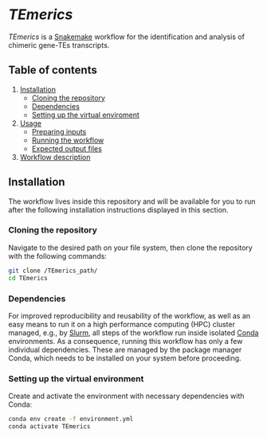 # _TEmerics_

_TEmerics_ is a [Snakemake][snakemake] workflow for the identification and
analysis of chimeric gene-TEs transcripts.

## Table of contents

1. [Installation](#installation)
    - [Cloning the repository](#cloning-the-repository)
    - [Dependencies](#dependencies)
    - [Setting up the virtual enviroment](#setting-up-the-virtual-enviroment)
2. [Usage](#usage)
    - [Preparing inputs](#preparing-inputs)
    - [Running the workflow](#running-the-workflow)
    - [Expected output files](#expected-output-files)
3. [Workflow description](#workflow-description)


## Installation 

The workflow lives inside this repository and will be available for you to run
after the following installation instructions displayed in this section.

### Cloning the repository

Navigate to the desired path on your file system, then clone the repository 
with the following commands:

```bash
git clone /TEmerics_path/
cd TEmerics
```

### Dependencies

For improved reproducibility and reusability of the workflow, as well as an
easy means to run it on a high performance computing (HPC) cluster managed,
e.g., by [Slurm][slurm], all steps of the workflow run inside isolated
[Conda][conda] environments. As a consequence, running this workflow has only 
a few individual dependencies. These are managed by the package manager Conda, 
which needs to be installed on your system before proceeding.

### Setting up the virtual environment

Create and activate the environment with necessary dependencies with Conda:

```bash
conda env create -f environment.yml
conda activate TEmerics
```





[conda]: <https://docs.conda.io/projects/conda/en/latest/index.html>
[slurm]: <https://slurm.schedmd.com/documentation.html>
[snakemake]: <https://snakemake.readthedocs.io/en/stable/>


